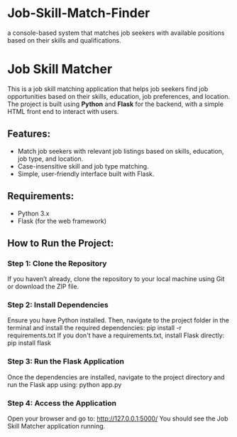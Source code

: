 # Job-Skill-Match-Finder
 a console-based system that matches job seekers with available  positions based on their skills and qualifications. 
# Job Skill Matcher

This is a job skill matching application that helps job seekers find job opportunities based on their skills, education, job preferences, and location. The project is built using **Python** and **Flask** for the backend, with a simple HTML front end to interact with users.

## Features:
- Match job seekers with relevant job listings based on skills, education, job type, and location.
- Case-insensitive skill and job type matching.
- Simple, user-friendly interface built with Flask.

## Requirements:
- Python 3.x
- Flask (for the web framework)

## How to Run the Project:

### Step 1: Clone the Repository
If you haven’t already, clone the repository to your local machine using Git or download the ZIP file.

### Step 2: Install Dependencies
Ensure you have Python installed. Then, navigate to the project folder in the terminal and install the required dependencies:
pip install -r requirements.txt
If you don't have a requirements.txt, install Flask directly:
pip install flask

### Step 3: Run the Flask Application
Once the dependencies are installed, navigate to the project directory and run the Flask app using:
python app.py

### Step 4: Access the Application
Open your browser and go to:
http://127.0.0.1:5000/
You should see the Job Skill Matcher application running.
